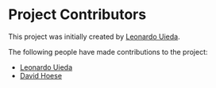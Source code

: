 # Project Contributors

This project was initially created by
[Leonardo Uieda](http://www.leouieda.com/).

The following people have made contributions to the project:

* [Leonardo Uieda](http://www.leouieda.com/)
* [David Hoese](https://github.com/djhoese)
